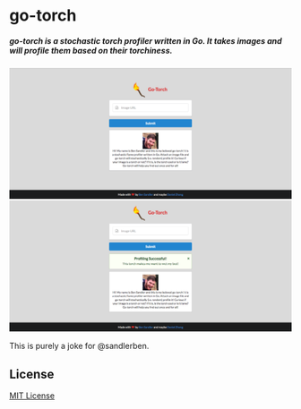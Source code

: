 # go-torch

##### go-torch is a stochastic torch profiler written in Go. It takes images and will profile them based on their torchiness.

![example1](examples/one.png)
![example1](examples/two.png)

This is purely a joke for @sandlerben.

## License
[MIT License](LICENSE.md)
